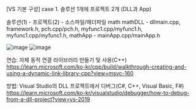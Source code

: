 [VS 기본 구성]
case 1. 솔루션 1개에 프로젝트 2개 (DLL과 App) 

솔루션(1) - 프로젝트(2) - 소스파일/헤더파일
math        mathDLL     - dllmain.cpp, framework.h,  pch.cpp/pch.h,   myfunc1.cpp/myfunc1.h, myfunc1.cpp/myfunc1.h,
            mathApp     - mainApp.cpp/mainApp.h

![image](https://user-images.githubusercontent.com/24836829/223585091-9dce1466-664b-4edf-8915-448054114f7a.png)
![image](https://user-images.githubusercontent.com/24836829/223585107-29f19a1d-3c8c-42fc-9569-718167c56778.png)






연습: 자체 동적 연결 라이브러리 만들기 및 사용(C++)
https://learn.microsoft.com/ko-kr/cpp/build/walkthrough-creating-and-using-a-dynamic-link-library-cpp?view=msvc-160

방법: Visual Studio의 DLL 프로젝트에서 디버그(C#, C++, Visual Basic, F#)
https://learn.microsoft.com/ko-kr/visualstudio/debugger/how-to-debug-from-a-dll-project?view=vs-2019
